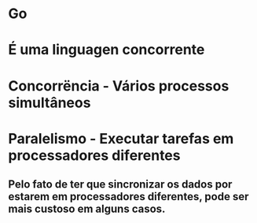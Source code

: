 # Go

# É uma linguagen concorrente

# Concorrëncia - Vários processos simultâneos

# Paralelismo - Executar tarefas em processadores diferentes
## Pelo fato de ter que sincronizar os dados por estarem em processadores diferentes, pode ser mais custoso em alguns casos.


